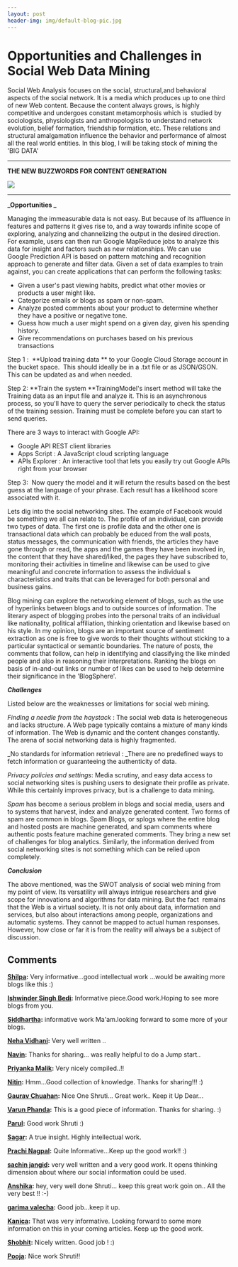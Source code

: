 ```yaml
---
layout: post
header-img: img/default-blog-pic.jpg
---
```


# Opportunities and Challenges in Social Web Data Mining

Social Web Analysis focuses on the social, structural,and behavioral aspects of the social network. It is a media which produces up to one third of new Web content. Because the content always grows, is highly competitive and undergoes constant metamorphosis which is  studied by sociologists, physiologists and anthropologists to understand network evolution, belief formation, friendship formation, etc. These relations and structural amalgamation influence the behavior and performance of almost all the real world entities. In this blog, I will be taking stock of mining the 'BIG DATA' 

** **

**THE NEW BUZZWORDS FOR CONTENT GENERATION**

![](/wp-content/uploads/2012/01/css-social-media-icons.png)

** **

**_Opportunities _**

Managing the immeasurable data is not easy. But because of its affluence in features and patterns it gives rise to, and a way towards infinite scope of exploring, analyzing and channelizing the output in the desired direction. For example, users can then run Google MapReduce jobs to analyze this data for insight and factors such as new relationships. We can use Google Prediction API is based on pattern matching and recognition approach to generate and filter data. Given a set of data examples to train against, you can create applications that can perform the following tasks:

  * Given a user's past viewing habits, predict what other movies or products a user might like.
  * Categorize emails or blogs as spam or non-spam.
  * Analyze posted comments about your product to determine whether they have a positive or negative tone.
  * Guess how much a user might spend on a given day, given his spending history.
  * Give recommendations on purchases based on his previous transactions

Step 1 :  **Upload training data ** to your Google Cloud Storage account in the bucket space.  This should ideally be in a .txt file or as JSON/GSON. This can be updated as and when needed.

Step 2: **Train the system **TrainingModel's insert method will take the Training data as an input file and analyze it. This is an asynchronous process, so you'll have to query the server periodically to check the status of the training session. Training must be complete before you can start to send queries.

There are 3 ways to interact with Google API:

  * Google API REST client libraries
  * Apps Script : A JavaScript cloud scripting language
  * APIs Explorer : An interactive tool that lets you easily try out Google APIs right from your browser

Step 3:  Now query the model and it will return the results based on the best guess at the language of your phrase. Each result has a likelihood score associated with it.

Lets dig into the social networking sites. The example of Facebook would be something we all can relate to. The profile of an individual, can provide two types of data. The first one is profile data and the other one is transactional data which can probably be educed from the wall posts, status messages, the communication with friends, the articles they have gone through or read, the apps and the games they have been involved in, the content that they have shared/liked, the pages they have subscribed to, monitoring their activities in timeline and likewise can be used to give meaningful and concrete information to assess the individual s characteristics and traits that can be leveraged for both personal and business gains.

Blog mining can explore the networking element of blogs, such as the use of hyperlinks between blogs and to outside sources of information. The literary aspect of blogging probes into the personal traits of an individual like nationality, political affiliation, thinking orientation and likewise based on his style. In my opinion, blogs are an important source of sentiment extraction as one is free to give words to their thoughts without sticking to a particular syntactical or semantic boundaries. The nature of posts, the comments that follow, can help in identifying and classifying the like minded people and also in reasoning their interpretations. Ranking the blogs on basis of in-and-out links or number of likes can be used to help determine their significance in the 'BlogSphere'. 

**_Challenges_**

Listed below are the weaknesses or limitations for social web mining.

_Finding a needle from the haystack_ : The social web data is heterogeneous and lacks structure. A Web page typically contains a mixture of many kinds of information. The Web is dynamic and the content changes constantly. The arena of social networking data is highly fragmented. 

_No standards for information retrieval : _There are no predefined ways to fetch information or guaranteeing the authenticity of data. 

_Privacy policies and settings_: Media scrutiny, and easy data access to social networking sites is pushing users to designate their profile as private. While this certainly improves privacy, but is a challenge to data mining. 

_Spam_ has become a serious problem in blogs and social media, users and to systems that harvest, index and analyze generated content. Two forms of spam are common in blogs. Spam Blogs, or splogs where the entire blog and hosted posts are machine generated, and spam comments where authentic posts feature machine generated comments. They bring a new set of challenges for blog analytics. Similarly, the information derived from social networking sites is not something which can be relied upon completely.

**_Conclusion_**

The above mentioned, was the SWOT analysis of social web mining from my point of view. Its versatility will always intrigue researchers and give scope for innovations and algorithms for data mining. But the fact  remains that the Web is a virtual society. It is not only about data, information and services, but also about interactions among people, organizations and automatic systems. They cannot be mapped to actual human responses. However, how close or far it is from the reality will always be a subject of discussion.

## Comments

**[Shilpa](#7395 "2012-02-06 15:55:43"):** Very informative...good intellectual work ...would be awaiting more blogs like this :)

**[Ishwinder Singh Bedi](#7383 "2012-02-05 18:54:02"):** Informative piece.Good work.Hoping to see more blogs from you.

**[Siddhartha](#7396 "2012-02-06 16:00:53"):** informative work Ma'am.looking forward to some more of your blogs.

**[Neha Vidhani](#7297 "2012-02-02 15:30:17"):** Very well written ..

**[Navin](#7302 "2012-02-02 16:27:01"):** Thanks for sharing… was really helpful to do a Jump start..

**[Priyanka Malik](#7304 "2012-02-02 17:02:03"):** Very nicely compiled..!!

**[Nitin](#7306 "2012-02-02 17:31:44"):** Hmm...Good collection of knowledge. Thanks for sharing!!! :)

**[Gaurav Chuahan](#7307 "2012-02-02 17:46:43"):** Nice One Shruti... Great work.. Keep it Up Dear...

**[Varun Phanda](#7310 "2012-02-02 20:44:51"):** This is a good piece of information. Thanks for sharing. :)

**[Parul](#7312 "2012-02-02 21:05:53"):** Good work Shruti :)

**[Sagar](#7314 "2012-02-02 23:07:35"):** A true insight. Highly intellectual work.

**[Prachi Nagpal](#7330 "2012-02-03 10:12:45"):** Quite Informative...Keep up the good work!! :)

**[sachin jangid](#7331 "2012-02-03 10:22:24"):** very well written and a very good work. It opens thinking dimension about where our social information could be used.

**[Anshika](#7360 "2012-02-04 15:25:57"):** hey, very well done Shruti... keep this great work goin on.. All the very best !! :-)

**[garima valecha](#7337 "2012-02-03 16:52:30"):** Good job...keep it up.

**[Kanica](#7401 "2012-02-06 19:11:14"):** That was very informative. Looking forward to some more information on this in your coming articles. Keep up the good work.

**[Shobhit](#7435 "2012-02-07 14:57:45"):** Nicely written. Good job ! :)

**[Pooja](#7451 "2012-02-07 20:55:44"):** Nice work Shruti!!

